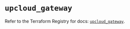 # `upcloud_gateway`

Refer to the Terraform Registry for docs: [`upcloud_gateway`](https://registry.terraform.io/providers/upcloudltd/upcloud/5.23.4/docs/resources/gateway).
